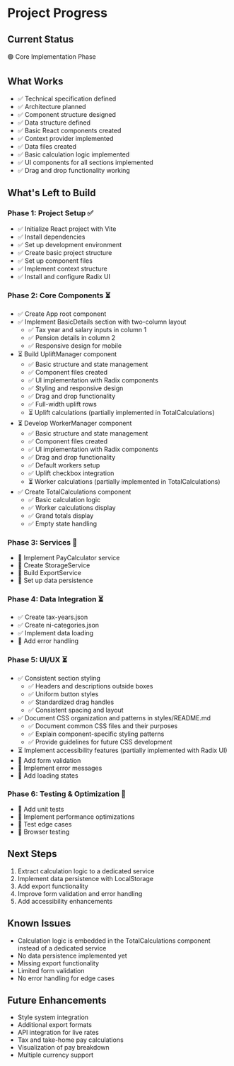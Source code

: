 # Project Progress

## Current Status
🟢 Core Implementation Phase

## What Works
- ✅ Technical specification defined
- ✅ Architecture planned
- ✅ Component structure designed
- ✅ Data structure defined
- ✅ Basic React components created
- ✅ Context provider implemented
- ✅ Data files created
- ✅ Basic calculation logic implemented
- ✅ UI components for all sections implemented
- ✅ Drag and drop functionality working

## What's Left to Build

### Phase 1: Project Setup ✅
- ✅ Initialize React project with Vite
- ✅ Install dependencies
- ✅ Set up development environment
- ✅ Create basic project structure
- ✅ Set up component files
- ✅ Implement context structure
- ✅ Install and configure Radix UI

### Phase 2: Core Components ⏳
- ✅ Create App root component
- ✅ Implement BasicDetails section with two-column layout
  - ✅ Tax year and salary inputs in column 1
  - ✅ Pension details in column 2
  - ✅ Responsive design for mobile
- ⏳ Build UpliftManager component
  - ✅ Basic structure and state management
  - ✅ Component files created
  - ✅ UI implementation with Radix components
  - ✅ Styling and responsive design
  - ✅ Drag and drop functionality
  - ✅ Full-width uplift rows
  - ⏳ Uplift calculations (partially implemented in TotalCalculations)
- ⏳ Develop WorkerManager component
  - ✅ Basic structure and state management
  - ✅ Component files created
  - ✅ UI implementation with Radix components
  - ✅ Drag and drop functionality
  - ✅ Default workers setup
  - ✅ Uplift checkbox integration
  - ⏳ Worker calculations (partially implemented in TotalCalculations)
- ✅ Create TotalCalculations component
  - ✅ Basic calculation logic
  - ✅ Worker calculations display
  - ✅ Grand totals display
  - ✅ Empty state handling

### Phase 3: Services 🔲
- 🔲 Implement PayCalculator service
- 🔲 Create StorageService
- 🔲 Build ExportService
- 🔲 Set up data persistence

### Phase 4: Data Integration ⏳
- ✅ Create tax-years.json
- ✅ Create ni-categories.json
- ✅ Implement data loading
- 🔲 Add error handling

### Phase 5: UI/UX ⏳
- ✅ Consistent section styling
  - ✅ Headers and descriptions outside boxes
  - ✅ Uniform button styles
  - ✅ Standardized drag handles
  - ✅ Consistent spacing and layout
- ✅ Document CSS organization and patterns in styles/README.md
  - ✅ Document common CSS files and their purposes
  - ✅ Explain component-specific styling patterns
  - ✅ Provide guidelines for future CSS development
- ⏳ Implement accessibility features (partially implemented with Radix UI)
- 🔲 Add form validation
- 🔲 Implement error messages
- 🔲 Add loading states

### Phase 6: Testing & Optimization 🔲
- 🔲 Add unit tests
- 🔲 Implement performance optimizations
- 🔲 Test edge cases
- 🔲 Browser testing

## Next Steps
1. Extract calculation logic to a dedicated service
2. Implement data persistence with LocalStorage
3. Add export functionality
4. Improve form validation and error handling
5. Add accessibility enhancements

## Known Issues
- Calculation logic is embedded in the TotalCalculations component instead of a dedicated service
- No data persistence implemented yet
- Missing export functionality
- Limited form validation
- No error handling for edge cases

## Future Enhancements
- Style system integration
- Additional export formats
- API integration for live rates
- Tax and take-home pay calculations
- Visualization of pay breakdown
- Multiple currency support

